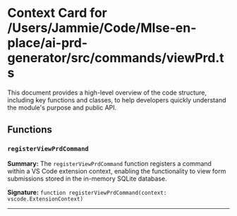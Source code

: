 # Context Card for /Users/Jammie/Code/MIse-en-place/ai-prd-generator/src/commands/viewPrd.ts

This document provides a high-level overview of the code structure, including key functions and classes, to help developers quickly understand the module's purpose and public API.

## Functions

### `registerViewPrdCommand`

**Summary:** The `registerViewPrdCommand` function registers a command within a VS Code extension context, enabling the functionality to view form submissions stored in the in-memory SQLite database.

**Signature:** `function registerViewPrdCommand(context: vscode.ExtensionContext)`

---
